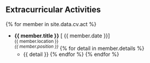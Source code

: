 ## Extracurricular Activities

{% for member in site.data.cv.act %}
* **{{ member.title }}** [<span class="float-right btn  btn-sm btn-danger"><i class="fa fa-calendar"></i> {{ member.date }}</span>]
<br><sup><i class="fas fa-fw fa-map-marker-alt" aria-hidden="true"></i>{{ member.location }}</sup>
<br><sup>*{{ member.position }}*</sup>
    {% for detail in member.details %}
    * {{ detail }}
    {% endfor %}
{% endfor %}